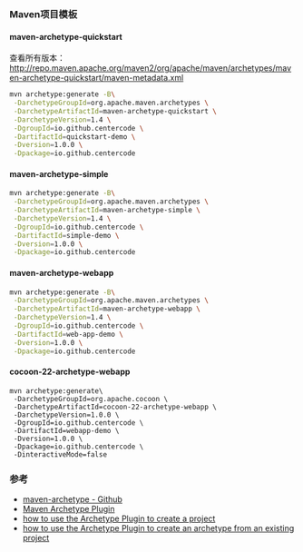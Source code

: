 ### Maven项目模板

#### maven-archetype-quickstart

查看所有版本：http://repo.maven.apache.org/maven2/org/apache/maven/archetypes/maven-archetype-quickstart/maven-metadata.xml

```bash
mvn archetype:generate -B\
 -DarchetypeGroupId=org.apache.maven.archetypes \
 -DarchetypeArtifactId=maven-archetype-quickstart \
 -DarchetypeVersion=1.4 \
 -DgroupId=io.github.centercode \
 -DartifactId=quickstart-demo \
 -Dversion=1.0.0 \
 -Dpackage=io.github.centercode
```

#### maven-archetype-simple

```bash
mvn archetype:generate -B\
 -DarchetypeGroupId=org.apache.maven.archetypes \
 -DarchetypeArtifactId=maven-archetype-simple \
 -DarchetypeVersion=1.4 \
 -DgroupId=io.github.centercode \
 -DartifactId=simple-demo \
 -Dversion=1.0.0 \
 -Dpackage=io.github.centercode
```

#### maven-archetype-webapp

```bash
mvn archetype:generate -B\
 -DarchetypeGroupId=org.apache.maven.archetypes \
 -DarchetypeArtifactId=maven-archetype-webapp \
 -DarchetypeVersion=1.4 \
 -DgroupId=io.github.centercode \
 -DartifactId=web-app-demo \
 -Dversion=1.0.0 \
 -Dpackage=io.github.centercode
```

#### cocoon-22-archetype-webapp

```shell
mvn archetype:generate\
 -DarchetypeGroupId=org.apache.cocoon \
 -DarchetypeArtifactId=cocoon-22-archetype-webapp \
 -DarchetypeVersion=1.0.0 \
 -DgroupId=io.github.centercode \
 -DartifactId=webapp-demo \
 -Dversion=1.0.0 \
 -Dpackage=io.github.centercode \
 -DinteractiveMode=false
```

### 参考

- [maven-archetype - Github](https://github.com/apache/maven-archetype)
- [Maven Archetype Plugin](http://maven.apache.org/archetype/maven-archetype-plugin/)
- [how to use the Archetype Plugin to create a project](http://maven.apache.org/archetype/maven-archetype-plugin/usage.html)
- [how to use the Archetype Plugin to create an archetype from an existing project](http://maven.apache.org/archetype/maven-archetype-plugin/advanced-usage.html)